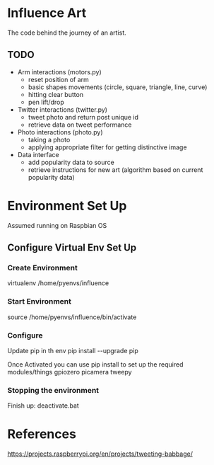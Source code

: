 # Influence Art 

The code behind the journey of an artist.

## TODO
- Arm interactions (motors.py)
    - reset position of arm
    - basic shapes movements (circle, square, triangle, line, curve)
    - hitting clear button
    - pen lift/drop
- Twitter interactions (twitter.py)
    - tweet photo and return post unique id
    - retrieve data on tweet performance
- Photo interactions (photo.py)
    - taking a photo
    - applying appropriate filter for getting distinctive image
- Data interface
    - add popularity data to source
    - retrieve instructions for new art (algorithm based on current popularity data)

# Environment Set Up
Assumed running on Raspbian OS

## Configure Virtual Env Set Up
### Create Environment
virtualenv /home/pyenvs/influence

### Start Environment
source /home/pyenvs/influence/bin/activate

### Configure
Update pip in th env
    pip install --upgrade pip

Once Activated you can use pip install to set up the required modules/things
    gpiozero
    picamera
    tweepy

### Stopping the environment
Finish up: deactivate.bat


# References
https://projects.raspberrypi.org/en/projects/tweeting-babbage/